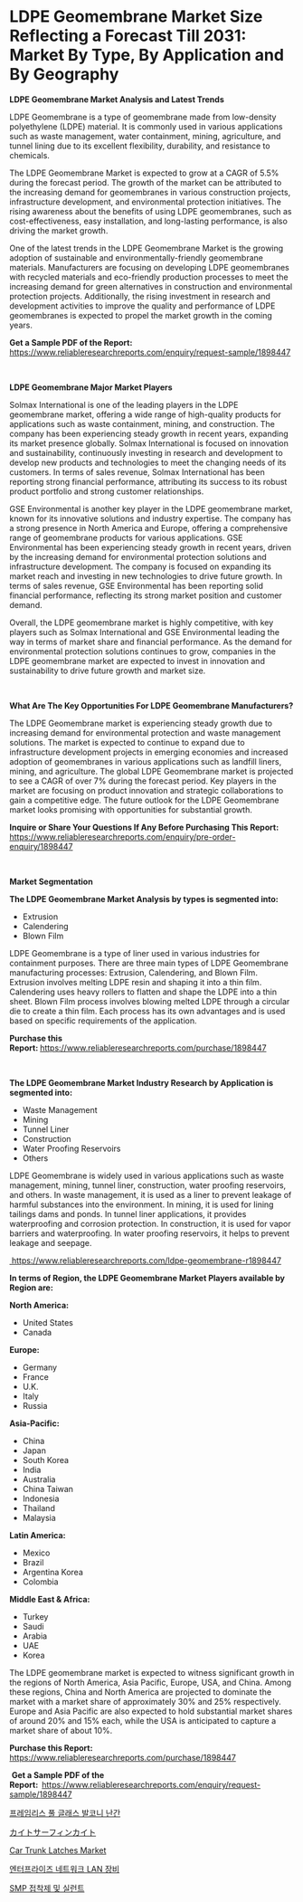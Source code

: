 <p><h1>LDPE Geomembrane Market Size Reflecting a Forecast Till 2031: Market By Type, By Application and By Geography</h1></p><p><strong>LDPE Geomembrane Market Analysis and Latest Trends</strong></p>
<p><p>LDPE Geomembrane is a type of geomembrane made from low-density polyethylene (LDPE) material. It is commonly used in various applications such as waste management, water containment, mining, agriculture, and tunnel lining due to its excellent flexibility, durability, and resistance to chemicals.</p><p>The LDPE Geomembrane Market is expected to grow at a CAGR of 5.5% during the forecast period. The growth of the market can be attributed to the increasing demand for geomembranes in various construction projects, infrastructure development, and environmental protection initiatives. The rising awareness about the benefits of using LDPE geomembranes, such as cost-effectiveness, easy installation, and long-lasting performance, is also driving the market growth.</p><p>One of the latest trends in the LDPE Geomembrane Market is the growing adoption of sustainable and environmentally-friendly geomembrane materials. Manufacturers are focusing on developing LDPE geomembranes with recycled materials and eco-friendly production processes to meet the increasing demand for green alternatives in construction and environmental protection projects. Additionally, the rising investment in research and development activities to improve the quality and performance of LDPE geomembranes is expected to propel the market growth in the coming years.</p></p>
<p><strong>Get a Sample PDF of the Report:&nbsp;</strong> <a href="https://www.reliableresearchreports.com/enquiry/request-sample/1898447">https://www.reliableresearchreports.com/enquiry/request-sample/1898447</a></p>
<p>&nbsp;</p>
<p><strong>LDPE Geomembrane Major Market Players</strong></p>
<p><p>Solmax International is one of the leading players in the LDPE geomembrane market, offering a wide range of high-quality products for applications such as waste containment, mining, and construction. The company has been experiencing steady growth in recent years, expanding its market presence globally. Solmax International is focused on innovation and sustainability, continuously investing in research and development to develop new products and technologies to meet the changing needs of its customers. In terms of sales revenue, Solmax International has been reporting strong financial performance, attributing its success to its robust product portfolio and strong customer relationships.</p><p>GSE Environmental is another key player in the LDPE geomembrane market, known for its innovative solutions and industry expertise. The company has a strong presence in North America and Europe, offering a comprehensive range of geomembrane products for various applications. GSE Environmental has been experiencing steady growth in recent years, driven by the increasing demand for environmental protection solutions and infrastructure development. The company is focused on expanding its market reach and investing in new technologies to drive future growth. In terms of sales revenue, GSE Environmental has been reporting solid financial performance, reflecting its strong market position and customer demand.</p><p>Overall, the LDPE geomembrane market is highly competitive, with key players such as Solmax International and GSE Environmental leading the way in terms of market share and financial performance. As the demand for environmental protection solutions continues to grow, companies in the LDPE geomembrane market are expected to invest in innovation and sustainability to drive future growth and market size.</p></p>
<p>&nbsp;</p>
<p><strong>What Are The Key Opportunities For LDPE Geomembrane Manufacturers?</strong></p>
<p><p>The LDPE Geomembrane market is experiencing steady growth due to increasing demand for environmental protection and waste management solutions. The market is expected to continue to expand due to infrastructure development projects in emerging economies and increased adoption of geomembranes in various applications such as landfill liners, mining, and agriculture. The global LDPE Geomembrane market is projected to see a CAGR of over 7% during the forecast period. Key players in the market are focusing on product innovation and strategic collaborations to gain a competitive edge. The future outlook for the LDPE Geomembrane market looks promising with opportunities for substantial growth.</p></p>
<p><strong>Inquire or Share Your Questions If Any Before Purchasing This Report:</strong> <a href="https://www.reliableresearchreports.com/enquiry/pre-order-enquiry/1898447">https://www.reliableresearchreports.com/enquiry/pre-order-enquiry/1898447</a></p>
<p>&nbsp;</p>
<p><strong>Market Segmentation</strong></p>
<p><strong>The LDPE Geomembrane Market Analysis by types is segmented into:</strong></p>
<p><ul><li>Extrusion</li><li>Calendering</li><li>Blown Film</li></ul></p>
<p><p>LDPE Geomembrane is a type of liner used in various industries for containment purposes. There are three main types of LDPE Geomembrane manufacturing processes: Extrusion, Calendering, and Blown Film. Extrusion involves melting LDPE resin and shaping it into a thin film. Calendering uses heavy rollers to flatten and shape the LDPE into a thin sheet. Blown Film process involves blowing melted LDPE through a circular die to create a thin film. Each process has its own advantages and is used based on specific requirements of the application.</p></p>
<p><strong>Purchase this Report:&nbsp;</strong><a href="https://www.reliableresearchreports.com/purchase/1898447">https://www.reliableresearchreports.com/purchase/1898447</a></p>
<p>&nbsp;</p>
<p><strong>The LDPE Geomembrane Market Industry Research by Application is segmented into:</strong></p>
<p><ul><li>Waste Management</li><li>Mining</li><li>Tunnel Liner</li><li>Construction</li><li>Water Proofing Reservoirs</li><li>Others</li></ul></p>
<p><p>LDPE Geomembrane is widely used in various applications such as waste management, mining, tunnel liner, construction, water proofing reservoirs, and others. In waste management, it is used as a liner to prevent leakage of harmful substances into the environment. In mining, it is used for lining tailings dams and ponds. In tunnel liner applications, it provides waterproofing and corrosion protection. In construction, it is used for vapor barriers and waterproofing. In water proofing reservoirs, it helps to prevent leakage and seepage.</p></p>
<p><a href="https://www.reliableresearchreports.com/ldpe-geomembrane-r1898447">&nbsp;https://www.reliableresearchreports.com/ldpe-geomembrane-r1898447</a></p>
<p><strong>In terms of Region, the LDPE Geomembrane Market Players available by Region are:</strong></p>
<p>
    <p> <strong> North America: </strong>
        <ul>
            <li>United States</li>
            <li>Canada</li>
        </ul>
        </p> 
    <p> <strong> Europe: </strong>
        <ul>
            <li>Germany</li>
            <li>France</li>
            <li>U.K.</li>
            <li>Italy</li>
            <li>Russia</li>
        </ul>
        </p> 
    <p> <strong> Asia-Pacific: </strong>
        <ul>
            <li>China</li>
            <li>Japan</li>
            <li>South Korea</li>
            <li>India</li>
            <li>Australia</li>
            <li>China Taiwan</li>
            <li>Indonesia</li>
            <li>Thailand</li>
            <li>Malaysia</li>
        </ul>
        </p> 
    <p> <strong> Latin America: </strong>
        <ul>
            <li>Mexico</li>
            <li>Brazil</li>
            <li>Argentina Korea</li>
            <li>Colombia</li>
        </ul>
        </p> 
    <p> <strong> Middle East & Africa: </strong>
        <ul>
            <li>Turkey</li>
            <li>Saudi</li>
            <li>Arabia</li>
            <li>UAE</li>
            <li>Korea</li>
        </ul>
    </p>
    </p>
<p><p>The LDPE geomembrane market is expected to witness significant growth in the regions of North America, Asia Pacific, Europe, USA, and China. Among these regions, China and North America are projected to dominate the market with a market share of approximately 30% and 25% respectively. Europe and Asia Pacific are also expected to hold substantial market shares of around 20% and 15% each, while the USA is anticipated to capture a market share of about 10%.</p></p>
<p><strong>Purchase this Report: </strong><a href="https://www.reliableresearchreports.com/purchase/1898447">https://www.reliableresearchreports.com/purchase/1898447</a></p>
<p>&nbsp;<strong>Get a Sample PDF of the Report:&nbsp;&nbsp;</strong><a href="https://www.reliableresearchreports.com/enquiry/request-sample/1898447">https://www.reliableresearchreports.com/enquiry/request-sample/1898447</a></p>
<p><strong></strong></p>
<p><p><a href="https://github.com/plelbej847484502/Market-Research-Report-List-2/blob/main/4991878116717.md">프레임리스 풀 글래스 발코니 난간</a></p><p><a href="https://github.com/tubbs463/Market-Research-Report-List-1/blob/main/1758591129260.md">カイトサーフィンカイト</a></p><p><a href="https://github.com/airdrophunter675/Market-Research-Report-List-1/blob/main/car-trunk-latches-market.md">Car Trunk Latches Market</a></p><p><a href="https://medium.com/@pepo3k/%EA%B8%B0%EC%97%85-%EB%84%A4%ED%8A%B8%EC%9B%8C%ED%81%AC-lan-%EC%9E%A5%EB%B9%84-%EC%8B%9C%EC%9E%A5-%EC%97%AD%ED%95%99%EA%B3%BC-%EC%84%B1%EC%9E%A5-%EB%8F%99%EB%A0%A5%EC%9D%84-%EB%B6%84%EC%84%9D%ED%95%98%EA%B3%A0-2024%EB%85%84%EB%B6%80%ED%84%B0-2031%EB%85%84%EA%B9%8C%EC%A7%80-%EC%98%88%EC%B8%A1%ED%96%88%EC%8A%B5%EB%8B%88%EB%8B%A4-5ea97654689a">엔터프라이즈 네트워크 LAN 장비</a></p><p><a href="https://github.com/vseigx30c9a1j/Market-Research-Report-List-2/blob/main/8686848116718.md">SMP 접착제 및 실런트</a></p></p>